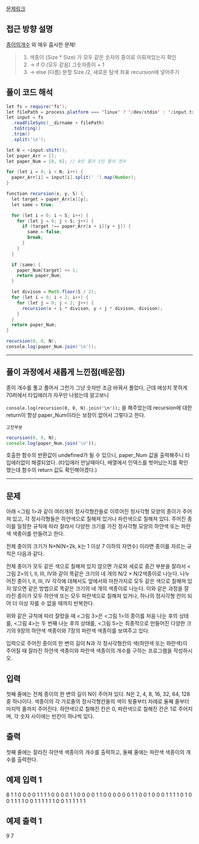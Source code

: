 [문제링크](https://www.acmicpc.net/problem/2630)

## 접근 방향 설명

[종이의개수](https://www.acmicpc.net/problem/1780) 와 매우 흡사한 문제!

> 1. 색종이 (Size \* Size) 가 모두 같은 숫자의 종이로 이뤄져있는지 확인
> 2. -> if O (모두 같음) 그숫자종이 + 1
> 3. -> else (다름) 분할 Size /2, 새로운 탐색 좌표 recursion에 넣어주기

## 풀이 코드 해석

```java script
let fs = require('fs');
let filePath = process.platform === 'linux' ? '/dev/stdin' : '/input.txt';
let input = fs
  .readFileSync(__dirname + filePath)
  .toString()
  .trim()
  .split('\n');

let N = +input.shift();
let paper_Arr = [];
let paper_Num = [0, 0]; // 0인 종이 1인 종이 갯수

for (let i = 0; i < N; i++) {
  paper_Arr[i] = input[i].split(' ').map(Number);
}

function recursion(x, y, S) {
  let target = paper_Arr[x][y];
  let same = true;

  for (let i = 0; i < S; i++) {
    for (let j = 0; j < S; j++) {
      if (target !== paper_Arr[x + i][y + j]) {
        same = false;
        break;
      }
    }
  }

  if (same) {
    paper_Num[target] += 1;
    return paper_Num;
  }

  let divison = Math.floor(S / 2);
  for (let i = 0; i < 2; i++) {
    for (let j = 0; j < 2; j++) {
      recursion(x + i * divison, y + j * divison, divison);
    }
  }
  return paper_Num;
}

recursion(0, 0, N);
console.log(paper_Num.join('\n'));

```

---

## 풀이 과정에서 새롭게 느낀점(배운점)

종이 개수를 풀고 풀어서 그런가 그냥 숫자만 조금 바꿔서 풀었다,
근데 애상치 못하게 70퍼에서 타입에러가 자꾸만 나왔는데 알고보니

`console.log(recursion(0, 0, N).join('\n'));` 을 해주었는데
recursion에 대한 return이 항상 paper_Num이라는 보장이 없어서 그렇다고 한다.

`고친부분`

```js
recursion(0, 0, N);
console.log(paper_Num.join('\n'));
```

호출한 함수의 반환값이 undefined가 될 수 있으니, paper_Num 값을 출력해주니 타입에러없이 해결되었다.
(타입에러 만날때마다, 배열에서 인덱스를 벗어났는지를 확인했는데 함수의 return 값도 확인해야겠다.)

---

## 문제

아래 <그림 1>과 같이 여러개의 정사각형칸들로 이루어진 정사각형 모양의 종이가 주어져 있고, 각 정사각형들은 하얀색으로 칠해져 있거나 파란색으로 칠해져 있다. 주어진 종이를 일정한 규칙에 따라 잘라서 다양한 크기를 가진 정사각형 모양의 하얀색 또는 파란색 색종이를 만들려고 한다.

전체 종이의 크기가 N×N(N=2k, k는 1 이상 7 이하의 자연수) 이라면 종이를 자르는 규칙은 다음과 같다.

전체 종이가 모두 같은 색으로 칠해져 있지 않으면 가로와 세로로 중간 부분을 잘라서 <그림 2>의 I, II, III, IV와 같이 똑같은 크기의 네 개의 N/2 × N/2색종이로 나눈다. 나누어진 종이 I, II, III, IV 각각에 대해서도 앞에서와 마찬가지로 모두 같은 색으로 칠해져 있지 않으면 같은 방법으로 똑같은 크기의 네 개의 색종이로 나눈다. 이와 같은 과정을 잘라진 종이가 모두 하얀색 또는 모두 파란색으로 칠해져 있거나, 하나의 정사각형 칸이 되어 더 이상 자를 수 없을 때까지 반복한다.

위와 같은 규칙에 따라 잘랐을 때 <그림 3>은 <그림 1>의 종이를 처음 나눈 후의 상태를, <그림 4>는 두 번째 나눈 후의 상태를, <그림 5>는 최종적으로 만들어진 다양한 크기의 9장의 하얀색 색종이와 7장의 파란색 색종이를 보여주고 있다.

입력으로 주어진 종이의 한 변의 길이 N과 각 정사각형칸의 색(하얀색 또는 파란색)이 주어질 때 잘라진 하얀색 색종이와 파란색 색종이의 개수를 구하는 프로그램을 작성하시오.

## 입력

첫째 줄에는 전체 종이의 한 변의 길이 N이 주어져 있다. N은 2, 4, 8, 16, 32, 64, 128 중 하나이다. 색종이의 각 가로줄의 정사각형칸들의 색이 윗줄부터 차례로 둘째 줄부터 마지막 줄까지 주어진다. 하얀색으로 칠해진 칸은 0, 파란색으로 칠해진 칸은 1로 주어지며, 각 숫자 사이에는 빈칸이 하나씩 있다.

## 출력

첫째 줄에는 잘라진 햐얀색 색종이의 개수를 출력하고, 둘째 줄에는 파란색 색종이의 개수를 출력한다.

## 예제 입력 1

8
1 1 0 0 0 0 1 1
1 1 0 0 0 0 1 1
0 0 0 0 1 1 0 0
0 0 0 0 1 1 0 0
1 0 0 0 1 1 1 1
0 1 0 0 1 1 1 1
0 0 1 1 1 1 1 1
0 0 1 1 1 1 1 1

## 예제 출력 1

9
7
